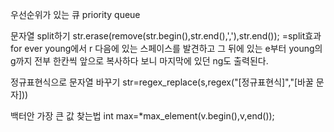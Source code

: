 우선순위가 있는 큐
priority queue 

문자열 split하기
str.erase(remove(str.begin(),str.end(),','),str.end()); =split효과
 for ever young에서 r 다음에 있는 스페이스를 발견하고 그 뒤에 있는 e부터 young의 g까지 전부 한칸씩 앞으로 복사하다 보니 마지막에 있던 ng도 출력된다.

정규표현식으로 문자열 바꾸기
str=regex_replace(s,regex("[정규표현식]","[바꿀 문자]))

백터안 가장 큰 값 찾는법
int max=*max_element(v.begin(),v,end());